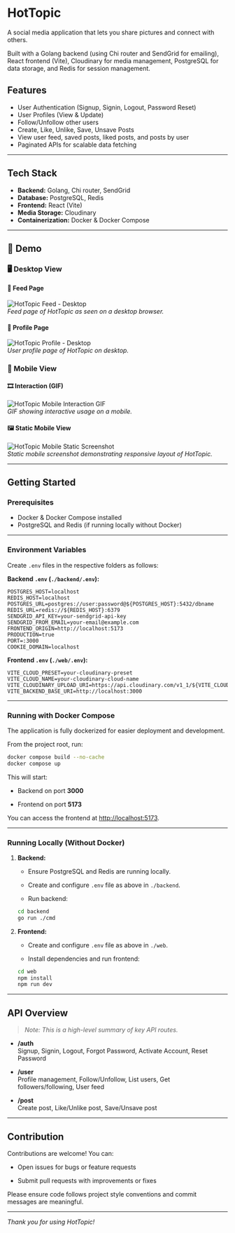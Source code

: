 # HotTopic

A social media application that lets you share pictures and connect with others.

Built with a Golang backend (using Chi router and SendGrid for emailing), React frontend (Vite), Cloudinary for media management, PostgreSQL for data storage, and Redis for session management.

## Features

- User Authentication (Signup, Signin, Logout, Password Reset)
- User Profiles (View & Update)
- Follow/Unfollow other users
- Create, Like, Unlike, Save, Unsave Posts
- View user feed, saved posts, liked posts, and posts by user
- Paginated APIs for scalable data fetching

---

## Tech Stack

- **Backend:** Golang, Chi router, SendGrid
- **Database:** PostgreSQL, Redis
- **Frontend:** React (Vite)
- **Media Storage:** Cloudinary
- **Containerization:** Docker & Docker Compose

---

## 📱 Demo

### 🖥️ Desktop View

#### 📰 Feed Page

![HotTopic Feed - Desktop](./assets/App-Screenshot.png)  
*Feed page of HotTopic as seen on a desktop browser.*

#### 👤 Profile Page

![HotTopic Profile - Desktop](./assets/App-Profile.png)  
*User profile page of HotTopic on desktop.*

### 📱 Mobile View

#### 🎞️ Interaction (GIF)

![HotTopic Mobile Interaction GIF](./assets/Responsive.gif)  
*GIF showing interactive usage on a mobile.*

#### 🖼️ Static Mobile View

![HotTopic Mobile Static Screenshot](./assets/Responsive.png)  
*Static mobile screenshot demonstrating responsive layout of HotTopic.*

---


## Getting Started

### Prerequisites

- Docker & Docker Compose installed  
- PostgreSQL and Redis (if running locally without Docker)

---

### Environment Variables

Create `.env` files in the respective folders as follows:

**Backend `.env` (`./backend/.env`):**

```env
POSTGRES_HOST=localhost
REDIS_HOST=localhost
POSTGRES_URL=postgres://user:password@${POSTGRES_HOST}:5432/dbname
REDIS_URL=redis://${REDIS_HOST}:6379
SENDGRID_API_KEY=your-sendgrid-api-key
SENDGRID_FROM_EMAIL=your-email@example.com
FRONTEND_ORIGIN=http://localhost:5173
PRODUCTION=true
PORT=:3000
COOKIE_DOMAIN=localhost
```

**Frontend `.env` (`./web/.env`):**

```env
VITE_CLOUD_PRESET=your-cloudinary-preset
VITE_CLOUD_NAME=your-cloudinary-cloud-name
VITE_CLOUDINARY_UPLOAD_URI=https://api.cloudinary.com/v1_1/${VITE_CLOUD_NAME}/image/upload
VITE_BACKEND_BASE_URI=http://localhost:3000

```

----------

### Running with Docker Compose

The application is fully dockerized for easier deployment and development.

From the project root, run:

```bash
docker compose build --no-cache
docker compose up
```

This will start:

-   Backend on port **3000**
    
-   Frontend on port **5173**
    

You can access the frontend at [http://localhost:5173](http://localhost:5173/).

----------

### Running Locally (Without Docker)

1.  **Backend:**
    
    -   Ensure PostgreSQL and Redis are running locally.
        
    -   Create and configure `.env` file as above in `./backend`.
        
    -   Run backend:
        
    
    ```bash
    cd backend
    go run ./cmd
    ```
    
2.  **Frontend:**
    
    -   Create and configure `.env` file as above in `./web`.
        
    -   Install dependencies and run frontend:
        
    
    ```bash
    cd web
    npm install
    npm run dev
    ```
    

----------

## API Overview

> _Note: This is a high-level summary of key API routes._

-   **/auth**  
    Signup, Signin, Logout, Forgot Password, Activate Account, Reset Password
    
-   **/user**  
    Profile management, Follow/Unfollow, List users, Get followers/following, User feed
    
-   **/post**  
    Create post, Like/Unlike post, Save/Unsave post
    
----------

## Contribution

Contributions are welcome! You can:

-   Open issues for bugs or feature requests
    
-   Submit pull requests with improvements or fixes
    

Please ensure code follows project style conventions and commit messages are meaningful.

----------

_Thank you for using HotTopic!_
